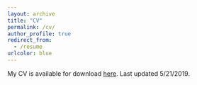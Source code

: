 ```yaml
---
layout: archive
title: "CV"
permalink: /cv/
author_profile: true
redirect_from:
  - /resume
urlcolor: blue
---
```


My CV is available for download [here](
https://runestone.academy/runestone/static/thinkcspy/index.html).
Last updated 5/21/2019.
